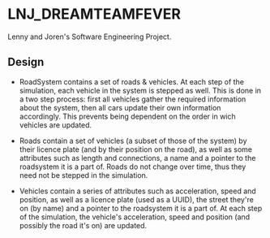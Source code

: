 # LNJ_DREAMTEAMFEVER
Lenny and Joren's Software Engineering Project. 

## Design
- RoadSystem contains a set of roads & vehicles.
At each step of the simulation, each vehicle in the system is stepped as well. This is done in a two step process: first all vehicles gather the required information about the system, then all cars update their own information accordingly. This prevents being dependent on the order in wich vehicles are updated.

- Roads contain a set of vehicles (a subset of those of the system) by their licence plate (and by their position on the road), as well as some attributes such as length and connections, a name and a pointer to the roadsystem it is a part of.
Roads do not change over time, thus they need not be stepped in the simulation.

- Vehicles contain a series of attributes such as acceleration, speed and position, as well as a licence plate (used as a UUID), the street they're on (by name) and a pointer to the roadsystem it is a part of.
At each step of the simulation, the vehicle's acceleration, speed and position (and possibly the road it's on) are updated.